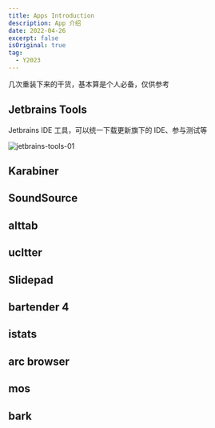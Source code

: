 ```yaml
---
title: Apps Introduction
description: App 介绍
date: 2022-04-26
excerpt: false
isOriginal: true
tag:
  - Y2023
---
```


几次重装下来的干货，基本算是个人必备，仅供参考

## Jetbrains Tools

Jetbrains IDE 工具，可以统一下载更新旗下的 IDE、参与测试等

![jetbrains-tools-01](https://cdn.alomerry.com/blog/assets/img/posts/apps-intro-jetbrains-tools-01.jpg)

## Karabiner

## SoundSource

## alttab

## ucltter

## Slidepad

## bartender 4

## istats

## arc browser

## mos

## bark